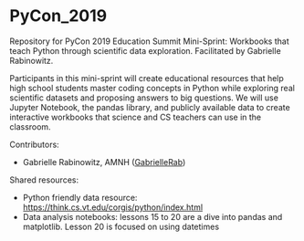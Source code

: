 # PyCon_2019
Repository for PyCon 2019 Education Summit Mini-Sprint: Workbooks that teach Python through scientific data exploration. Facilitated by Gabrielle Rabinowitz.

Participants in this mini-sprint will create educational resources that help high school students master coding concepts in Python while exploring real scientific datasets and proposing answers to big questions. We will use Jupyter Notebook, the pandas library, and publicly available data to create interactive workbooks that science and CS teachers can use in the classroom.

Contributors:
* Gabrielle Rabinowitz, AMNH ([GabrielleRab](https://github.com/GabrielleRab))

Shared resources:
* Python friendly data resource: https://think.cs.vt.edu/corgis/python/index.html
* Data analysis notebooks: lessons 15 to 20 are a dive into pandas and matplotlib. Lesson 20 is focused on using datetimes
